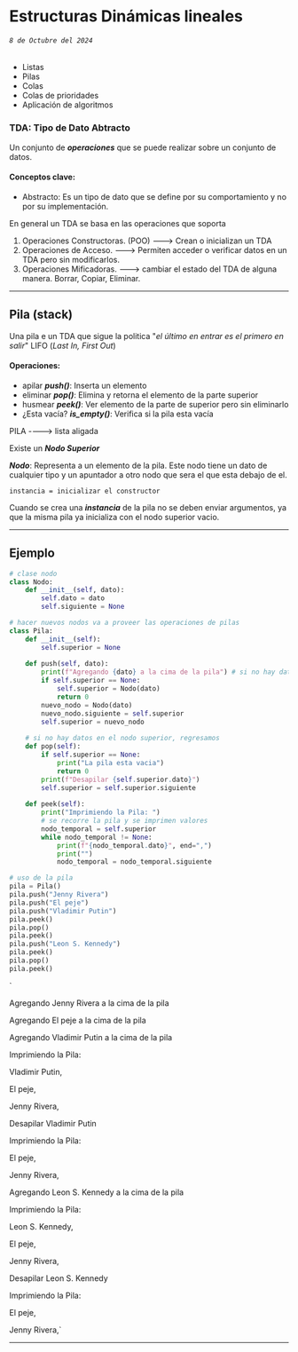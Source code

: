# Estructuras Dinámicas lineales
###### `8 de Octubre del 2024`
- Listas
- Pilas
- Colas
- Colas de prioridades
- Aplicación de algoritmos

### TDA: Tipo de Dato Abtracto

Un conjunto de ***operaciones*** que se puede realizar sobre un conjunto de datos.

#### **Conceptos clave**:

- Abstracto: Es un tipo de dato que se define por su comportamiento y no por su implementación.

En general un TDA se basa en las operaciones que soporta

1. Operaciones Constructoras. (POO) ---> Crean o inicializan un TDA
2. Operaciones de Acceso. ---> Permiten acceder o verificar datos en un TDA pero sin modificarlos.
3. Operaciones Mificadoras. ---> cambiar el estado del TDA de alguna manera. Borrar, Copiar, Eliminar.

---

## Pila (stack)
Una pila e un TDA que sigue la politica "*el último en entrar es el primero en salir*" LIFO (*Last In, First Out*)

#### Operaciones: 
- apilar ***push()***: Inserta un elemento
- eliminar ***pop()***: Elimina y retorna el elemento de la parte superior 
- husmear ***peek()***: Ver elemento de la parte de superior pero sin eliminarlo
- ¿Esta vacía? ***is_empty()***: Verifica si la pila esta vacía

PILA ----> lista aligada

Existe un ***Nodo Superior***

***Nodo***: Representa a un elemento de la pila. Este nodo tiene un dato de cualquier tipo y un apuntador a otro nodo que sera el que esta debajo de el.

`instancia = inicializar el constructor`

Cuando se crea una ***instancia*** de la pila no se deben enviar argumentos, ya que la misma pila ya inicializa con el nodo superior vacio. 

---

## Ejemplo

```python
# clase nodo
class Nodo:
    def __init__(self, dato):
        self.dato = dato
        self.siguiente = None

# hacer nuevos nodos va a proveer las operaciones de pilas
class Pila:
    def __init__(self):
        self.superior = None
    
    def push(self, dato):
        print(f"Agregando {dato} a la cima de la pila") # si no hay datos agregamos el valor en el elemento superior
        if self.superior == None:
            self.superior = Nodo(dato)
            return 0
        nuevo_nodo = Nodo(dato)
        nuevo_nodo.siguiente = self.superior
        self.superior = nuevo_nodo
    
    # si no hay datos en el nodo superior, regresamos
    def pop(self):
        if self.superior == None:
            print("La pila esta vacia")
            return 0
        print(f"Desapilar {self.superior.dato}")
        self.superior = self.superior.siguiente
    
    def peek(self):
        print("Imprimiendo la Pila: ")
        # se recorre la pila y se imprimen valores
        nodo_temporal = self.superior
        while nodo_temporal != None:
            print(f"{nodo_temporal.dato}", end=",")
            print("")
            nodo_temporal = nodo_temporal.siguiente

# uso de la pila
pila = Pila()
pila.push("Jenny Rivera")
pila.push("El peje")
pila.push("Vladimir Putin")
pila.peek()
pila.pop()
pila.peek()
pila.push("Leon S. Kennedy")
pila.peek()
pila.pop()
pila.peek()
```
`
>>>
Agregando Jenny Rivera a la cima de la pila

Agregando El peje a la cima de la pila        

Agregando Vladimir Putin a la cima de la pila 

Imprimiendo la Pila: 

Vladimir Putin,

El peje,

Jenny Rivera,

Desapilar Vladimir Putin

Imprimiendo la Pila: 

El peje,

Jenny Rivera,

Agregando Leon S. Kennedy a la cima de la pila

Imprimiendo la Pila: 

Leon S. Kennedy,

El peje,

Jenny Rivera,

Desapilar Leon S. Kennedy

Imprimiendo la Pila: 

El peje,

Jenny Rivera,`












---
